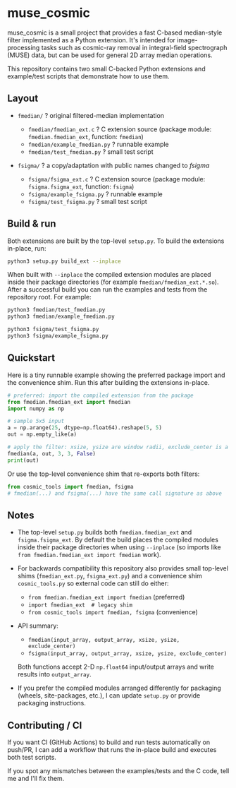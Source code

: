 # muse_cosmic

muse_cosmic is a small project that provides a fast C-based median-style filter
implemented as a Python extension. It's intended for image-processing tasks such
as cosmic-ray removal in integral-field spectrograph (MUSE) data, but can be
used for general 2D array median operations.

This repository contains two small C-backed Python extensions and example/test scripts that demonstrate how to use them.

## Layout

- `fmedian/` ? original filtered-median implementation
  - `fmedian/fmedian_ext.c` ? C extension source (package module: `fmedian.fmedian_ext`, function: `fmedian`)
  - `fmedian/example_fmedian.py` ? runnable example
  - `fmedian/test_fmedian.py` ? small test script

- `fsigma/` ? a copy/adaptation with public names changed to *fsigma*
  - `fsigma/fsigma_ext.c` ? C extension source (package module: `fsigma.fsigma_ext`, function: `fsigma`)
  - `fsigma/example_fsigma.py` ? runnable example
  - `fsigma/test_fsigma.py` ? small test script

## Build & run

Both extensions are built by the top-level `setup.py`. To build the extensions in-place, run:

```bash
python3 setup.py build_ext --inplace
```

When built with `--inplace` the compiled extension modules are placed inside
their package directories (for example `fmedian/fmedian_ext.*.so`). After a
successful build you can run the examples and tests from the repository root. For example:

```bash
python3 fmedian/test_fmedian.py
python3 fmedian/example_fmedian.py

python3 fsigma/test_fsigma.py
python3 fsigma/example_fsigma.py
```

## Quickstart

Here is a tiny runnable example showing the preferred package import and the
convenience shim. Run this after building the extensions in-place.

```python
# preferred: import the compiled extension from the package
from fmedian.fmedian_ext import fmedian
import numpy as np

# sample 5x5 input
a = np.arange(25, dtype=np.float64).reshape(5, 5)
out = np.empty_like(a)

# apply the filter: xsize, ysize are window radii, exclude_center is a bool
fmedian(a, out, 3, 3, False)
print(out)
```

Or use the top-level convenience shim that re-exports both filters:

```python
from cosmic_tools import fmedian, fsigma
# fmedian(...) and fsigma(...) have the same call signature as above
```

## Notes

- The top-level `setup.py` builds both `fmedian.fmedian_ext` and `fsigma.fsigma_ext`.
  By default the build places the compiled modules inside their package directories when
  using `--inplace` (so imports like `from fmedian.fmedian_ext import fmedian` work).

- For backwards compatibility this repository also provides small top-level shims
  (`fmedian_ext.py`, `fsigma_ext.py`) and a convenience shim `cosmic_tools.py` so
  external code can still do either:

  - `from fmedian.fmedian_ext import fmedian` (preferred)
  - `import fmedian_ext  # legacy shim`
  - `from cosmic_tools import fmedian, fsigma` (convenience)

- API summary:
  - `fmedian(input_array, output_array, xsize, ysize, exclude_center)`
  - `fsigma(input_array, output_array, xsize, ysize, exclude_center)`

  Both functions accept 2-D `np.float64` input/output arrays and write results into
  `output_array`.

- If you prefer the compiled modules arranged differently for packaging (wheels,
  site-packages, etc.), I can update `setup.py` or provide packaging
  instructions.

## Contributing / CI

If you want CI (GitHub Actions) to build and run tests automatically on
push/PR, I can add a workflow that runs the in-place build and executes both
test scripts.

If you spot any mismatches between the examples/tests and the C code, tell me and I'll fix them.
